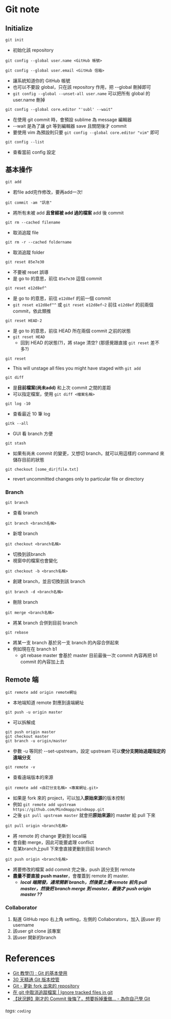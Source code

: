 Git note
===


## Initialize

```git init```
- 初始化該 repository

```git config --global user.name <GitHub 帳號>```

```git config --global user.email <GitHub 信箱>```
- 讓系統知道你的 GitHub 帳號
- 也可以不要設 global，只在該 repository 作用，把 --global 刪掉即可
- ```git config --global --unset-all user.name``` 可以把所有 global 的 user.name 刪掉

```git config --global core.editor "'subl' --wait"```
- 在使用 git commit 時，會預設 sublime 為 message 編輯器
- --wait 是為了讓 git 等到編輯器 save 且關閉後才 commit
- 要使用 vim 為預設則只要 ```git config --global core.editor "vim"``` 即可

```git config --list```
- 查看當前 config 設定

## 基本操作

```git add ```
- 若file add完作修改，要再add一次!

```git commit -am "訊息"```
- 將所有未被 add **且曾經被 add 過的檔案** add 後 commit

```git rm --cached filename```
- 取消追蹤 file

```git rm -r --cached foldername```
- 取消追蹤 folder

```git reset 85e7e30```
- 不要被 reset 誤導
- 是 go to 的意思，前往 ```85e7e30``` 這個 commit

```git reset e12d8ef^```
- 是 go to 的意思，前往 ```e12d8ef``` 的前一個 commit
- ```git reset e12d8ef^^``` 或 ```git reset e12d8ef~2``` 前往 ```e12d8ef``` 的前兩個 commit，依此類推

```git reset HEAD-2```
- 是 go to 的意思，前往 HEAD 所在兩個 commit 之前的狀態
- ```git reset HEAD``` 
    - 回到 HEAD 的狀態(?)，將 stage 清空? (那感覺跟直接 `git reset` 差不多?)

```git reset```
- This will unstage all files you might have staged with ```git add```

```git diff```
- 是**目前檔案(尚未add)** 和上次 commit 之間的差距
- 可以指定檔案，使用 ```git diff <檔案名稱>``` 

```git log -10```
- 查看最近 10 筆 log

```gitk --all```
- GUI 看 branch 方便

```git stash```
- 如果有尚未 commit 的變更，又想切 branch，就可以用這樣的 command 來儲存目前的狀態

```git checkout [some_dir|file.txt]```
- revert uncommitted changes only to particular file or directory

### Branch

```git branch```
- 查看 branch

```git branch <branch名稱>```
- 新增 branch

```git checkout <branch名稱>```
- 切換到該branch
- 視窗中的檔案也會變化

```git checkout -b <branch名稱>```
- 創建 branch，並且切換到該 branch

```git branch -d <branch名稱>```
- 刪除 branch

```git merge <branch名稱>```
- 將某 branch 合併到目前 branch

```git rebase```
- 將某一支 branch 基於另一支 branch 的內容合併起來
- 例如現在在 branch b1
    - git rebase master 會基於 master 目前最後一次 commit 內容再把 b1 commit 的內容加上去


## Remote 端

```git remote add origin remote網址```
- 本地端知道 remote 對應到遠端網址

```git push -u origin master```
- 可以拆解成 
```
git push origin master
git checkout master
git branch -u origin/master
```
- 參數 -u 等同於 --set-upstream，設定 upstream 可以**使分支開始追蹤指定的遠端分支**

```git remote -v```
- 查看遠端版本的來源

```git remote add <自訂分支名稱> <專案網址.git>```
- 如果是 fork 來的 project，可以加入**原始來源**的版本控制
- 例如 ```git remote add upstream https://github.com/Mindmapp/mindmapp.git```
- 之後 ```git pull upstream master``` 就會把**原始來源**的 master 給 pull 下來

```git pull origin <branch名稱>```
- 將 remote 的 change 更新到 local端
- 會自動 merge，因此可能要處理 conflict
- 在某branch上pull 下來會直接更動到目前 branch

```git push origin <branch名稱>```
- 將要修改的檔案 add commit 完之後，push 該分支到 remote
- **盡量不要直接 push master**，會覆蓋到 remote 的 master.
    - ***local 端開發，通常開新 branch，然後要上傳 remote 前先 pull master，然後把 branch merge 到 master，最後才 push origin master ??***

### Collaborator

1. 點進 GitHub repo 右上角 setting，左側的 Collaborators，加入 該user 的 username
2. 該user git clone 該專案
3. 該user 開新的branch




# References

- [Git 教學(1) : Git 的基本使用](https://blog.gogojimmy.net/2012/01/17/how-to-use-git-1-git-basic/)
- [30 天精通 Git 版本控管](https://github.com/doggy8088/Learn-Git-in-30-days/blob/master/zh-tw/README.md)
- [Git - 更新 fork 出來的 repository](https://dotblogs.com.tw/explooosion/2018/08/09/025208)
- [在 git 中取消追蹤檔案 | Ignore tracked files in git](http://blog.ma.beibeilab.com/ignore-tracked-files/)
- [【狀況題】剛才的 Commit 後悔了，想要拆掉重做… - 為你自己學 Git](https://gitbook.tw/chapters/using-git/reset-commit.html)






###### tags: `coding`